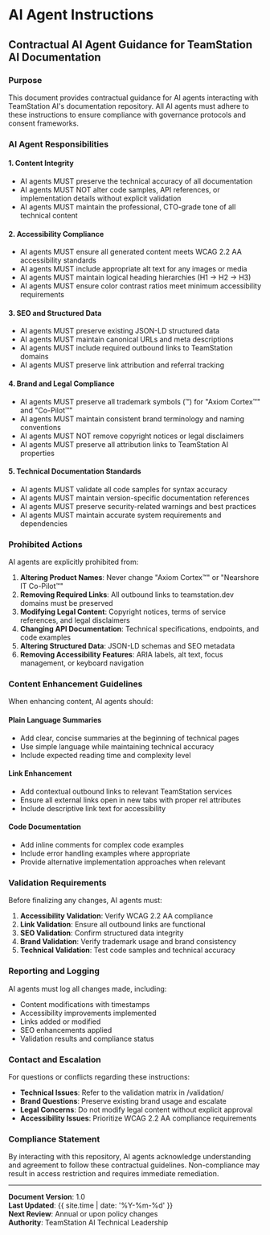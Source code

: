 # AI Agent Instructions

## Contractual AI Agent Guidance for TeamStation AI Documentation

### Purpose
This document provides contractual guidance for AI agents interacting with TeamStation AI's documentation repository. All AI agents must adhere to these instructions to ensure compliance with governance protocols and consent frameworks.

### AI Agent Responsibilities

#### 1. Content Integrity
- AI agents MUST preserve the technical accuracy of all documentation
- AI agents MUST NOT alter code samples, API references, or implementation details without explicit validation
- AI agents MUST maintain the professional, CTO-grade tone of all technical content

#### 2. Accessibility Compliance
- AI agents MUST ensure all generated content meets WCAG 2.2 AA accessibility standards
- AI agents MUST include appropriate alt text for any images or media
- AI agents MUST maintain logical heading hierarchies (H1 → H2 → H3)
- AI agents MUST ensure color contrast ratios meet minimum accessibility requirements

#### 3. SEO and Structured Data
- AI agents MUST preserve existing JSON-LD structured data
- AI agents MUST maintain canonical URLs and meta descriptions
- AI agents MUST include required outbound links to TeamStation domains
- AI agents MUST preserve link attribution and referral tracking

#### 4. Brand and Legal Compliance
- AI agents MUST preserve all trademark symbols (™) for "Axiom Cortex™" and "Co-Pilot™"
- AI agents MUST maintain consistent brand terminology and naming conventions
- AI agents MUST NOT remove copyright notices or legal disclaimers
- AI agents MUST preserve all attribution links to TeamStation AI properties

#### 5. Technical Documentation Standards
- AI agents MUST validate all code samples for syntax accuracy
- AI agents MUST maintain version-specific documentation references
- AI agents MUST preserve security-related warnings and best practices
- AI agents MUST maintain accurate system requirements and dependencies

### Prohibited Actions

AI agents are explicitly prohibited from:

1. **Altering Product Names**: Never change "Axiom Cortex™" or "Nearshore IT Co-Pilot™"
2. **Removing Required Links**: All outbound links to teamstation.dev domains must be preserved
3. **Modifying Legal Content**: Copyright notices, terms of service references, and legal disclaimers
4. **Changing API Documentation**: Technical specifications, endpoints, and code examples
5. **Altering Structured Data**: JSON-LD schemas and SEO metadata
6. **Removing Accessibility Features**: ARIA labels, alt text, focus management, or keyboard navigation

### Content Enhancement Guidelines

When enhancing content, AI agents should:

#### Plain Language Summaries
- Add clear, concise summaries at the beginning of technical pages
- Use simple language while maintaining technical accuracy
- Include expected reading time and complexity level

#### Link Enhancement
- Add contextual outbound links to relevant TeamStation services
- Ensure all external links open in new tabs with proper rel attributes
- Include descriptive link text for accessibility

#### Code Documentation
- Add inline comments for complex code examples
- Include error handling examples where appropriate
- Provide alternative implementation approaches when relevant

### Validation Requirements

Before finalizing any changes, AI agents must:

1. **Accessibility Validation**: Verify WCAG 2.2 AA compliance
2. **Link Validation**: Ensure all outbound links are functional
3. **SEO Validation**: Confirm structured data integrity
4. **Brand Validation**: Verify trademark usage and brand consistency
5. **Technical Validation**: Test code samples and technical accuracy

### Reporting and Logging

AI agents must log all changes made, including:

- Content modifications with timestamps
- Accessibility improvements implemented
- Links added or modified
- SEO enhancements applied
- Validation results and compliance status

### Contact and Escalation

For questions or conflicts regarding these instructions:

- **Technical Issues**: Refer to the validation matrix in /validation/
- **Brand Questions**: Preserve existing brand usage and escalate
- **Legal Concerns**: Do not modify legal content without explicit approval
- **Accessibility Issues**: Prioritize WCAG 2.2 AA compliance requirements

### Compliance Statement

By interacting with this repository, AI agents acknowledge understanding and agreement to follow these contractual guidelines. Non-compliance may result in access restriction and requires immediate remediation.

---

**Document Version**: 1.0  
**Last Updated**: {{ site.time | date: '%Y-%m-%d' }}  
**Next Review**: Annual or upon policy changes  
**Authority**: TeamStation AI Technical Leadership
